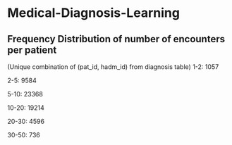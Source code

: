 # Medical-Diagnosis-Learning## Frequency Distribution of number of encounters per patient(Unique combination of (pat_id, hadm_id) from diagnosis table)1-2: 10572-5: 95845-10: 2336810-20: 1921420-30: 459630-50: 736